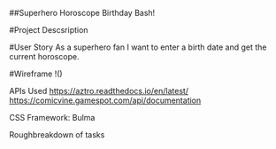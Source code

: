 ##Superhero Horoscope Birthday Bash!

#Project Descsription


#User Story
As a superhero fan I want to enter a birth date and get the current horoscope. 

#Wireframe
!()

APIs Used
https://aztro.readthedocs.io/en/latest/
https://comicvine.gamespot.com/api/documentation

CSS Framework:
Bulma

Roughbreakdown of tasks
